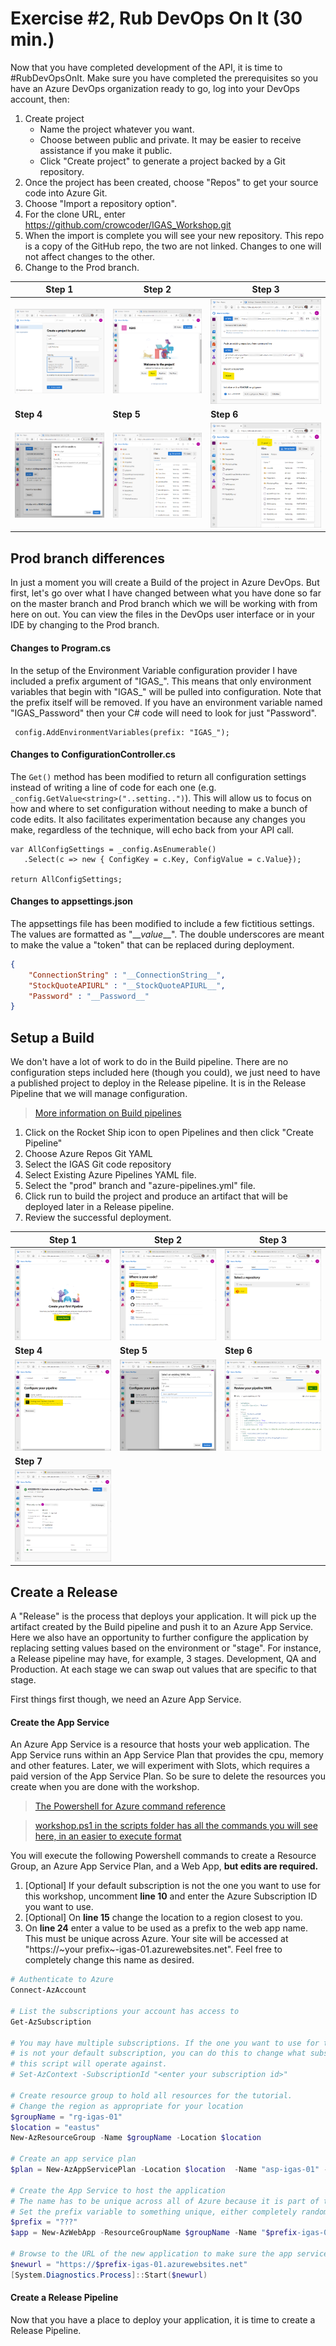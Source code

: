 # Exercise #2, Rub DevOps On It (30 min.)
Now that you have completed development of the API, it is time to #RubDevOpsOnIt.
Make sure you have completed the prerequisites so you have an Azure DevOps organization ready to go, log into your DevOps account, then:

1. Create project
    * Name the project whatever you want.
    * Choose between public and private. It may be easier to receive assistance if you make it public. 
    * Click "Create project" to generate a project backed by a Git repository.
1. Once the project has been created, choose "Repos" to get your source code into Azure Git.
1. Choose "Import a repository option".
1. For the clone URL, enter https://github.com/crowcoder/IGAS_Workshop.git
1. When the import is complete you will see your new repository. This repo is a copy of the GitHub repo, the two are not linked. Changes to one will not affect changes to the other.
1. Change to the Prod branch.

 | Step 1 | Step 2 | Step 3 | 
 | --- | --- | --- |
 | ![Step 1](./img/project_setup_1.png) | ![Step 2](./img/project_setup_2.png) | ![Step 3](./img/project_setup_3.png) |
 | **Step 4** | **Step 5** | **Step 6**| 
 | ![Step 4](./img/project_setup_4.png) | ![Step 5](./img/project_setup_5.png) | ![Step 6](./img/project_setup_6.png) |

## Prod branch differences
 In just a moment you will create a Build of the project in Azure DevOps. But first, let's go over what I have changed between what you have done so far on the master branch and Prod branch which we will be working with from here on out. You can view the files in the DevOps user interface or in your IDE by changing to the Prod branch.

 #### Changes to Program.cs
In the setup of the Environment Variable configuration provider I have included a prefix argument of "IGAS_". This means that only environment variables that begin with "IGAS_" will be pulled into configuration. Note that the prefix itself will be removed. If you have an environment variable named "IGAS_Password" then your C# code will need to look for just "Password".

```CSharp
 config.AddEnvironmentVariables(prefix: "IGAS_");
```
 #### Changes to ConfigurationController.cs
The `Get()` method has been modified to return all configuration settings instead of writing a line of code for each one (e.g. `_config.GetValue<string>("..setting..")`). This will allow us to focus on how and where to set configuration without needing to make a bunch of code edits. It also facilitates experimentation because any changes you make, regardless of the technique, will echo back from your API call.
 ```CSharp
var AllConfigSettings = _config.AsEnumerable()
    .Select(c => new { ConfigKey = c.Key, ConfigValue = c.Value});

return AllConfigSettings;
```
#### Changes to appsettings.json
The appsettings file has been modified to include a few fictitious settings. The values are formatted as "\_\_*value*\_\_". The double underscores are meant to make the value a "token" that can be replaced during deployment.
```JSON
{
    "ConnectionString" : "__ConnectionString__",
    "StockQuoteAPIURL" : "__StockQuoteAPIURL__",
    "Password" : "__Password__"
}
```
 ## Setup a Build
 We don't have a lot of work to do in the Build pipeline. There are no configuration steps included here (though you could), we just need to have a published project to deploy in the Release pipeline. It is in the Release Pipeline that we will manage configuration.
 > [More information on Build pipelines](https://docs.microsoft.com/en-us/azure/devops/pipelines/ecosystems/dotnet-core?view=azure-devops#package-and-deliver-your-code)

1. Click on the Rocket Ship icon to open Pipelines and then click "Create Pipeline"
1. Choose Azure Repos Git YAML
1. Select the IGAS Git code repository
1. Select Existing Azure Pipelines YAML file. 
1. Select the "prod" branch and "azure-pipelines.yml" file.
1. Click run to build the project and produce an artifact that will be deployed later in a Release pipeline.
1. Review the successful deployment.

  | Step 1 | Step 2 | Step 3 | 
 | --- | --- | --- |
 | ![Step 1](./img/build_1.png) | ![Step 2](./img/build_2.png) | ![Step 3](./img/build_3.png) |
 | **Step 4** | **Step 5** | **Step 6**| 
 | ![Step 4](./img/build_4.png) | ![Step 5](./img/build_5.png) | ![Step 6](./img/build_6.png) |
  | **Step 7** |  | | 
 | ![Step 4](./img/build_7.png) | | |

  ## Create a Release
  A "Release" is the process that deploys your application. It will pick up the artifact created by the Build pipeline and push it to an Azure App Service. Here we also have an opportunity to further configure the application by replacing setting values based on the environment or "stage". For instance, a Release pipeline may have, for example, 3 stages. Development, QA and Production. At each stage we can swap out values that are specific to that stage.

  First things first though, we need an Azure App Service.

  #### Create the App Service
  An Azure App Service is a resource that hosts your web application. The App Service runs within an App Service Plan that provides the cpu, memory and other features. Later, we will experiment with Slots, which requires a paid version of the App Service Plan. So be sure to delete the resources you create when you are done with the workshop.

> [The Powershell for Azure command reference](https://docs.microsoft.com/en-us/powershell/module/?view=azps-3.7.0)

> [workshop.ps1 in the scripts folder has all the commands you will see here, in an easier to execute format](../scripts/workshop.ps1)

You will execute the following Powershell commands to create a Resource Group, an Azure App Service Plan, and a Web App, **but edits are required.**
1. [Optional] If your default subscription is not the one you want to use for this workshop, uncomment **line 10** and enter the Azure Subscription ID you want to use.
1. [Optional] On **line 15** change the location to a region closest to you.
1. On **line 24** enter a value to be used as a prefix to the web app name. This must be unique across Azure. Your site will be accessed at "https://~your prefix~-igas-01.azurewebsites.net". Feel free to completely change this name as desired.

```PowerShell
# Authenticate to Azure
Connect-AzAccount

# List the subscriptions your account has access to
Get-AzSubscription

# You may have multiple subscriptions. If the one you want to use for this tutorial
# is not your default subscription, you can do this to change what subscription
# this script will operate against.
# Set-AzContext -SubscriptionId "<enter your subscription id>"

# Create resource group to hold all resources for the tutorial.
# Change the region as appropriate for your location
$groupName = "rg-igas-01"
$location = "eastus"
New-AzResourceGroup -Name $groupName -Location $location

# Create an app service plan
$plan = New-AzAppServicePlan -Location $location  -Name "asp-igas-01" -ResourceGroupName $groupName -Tier "S1"

# Create the App Service to host the application
# The name has to be unique across all of Azure because it is part of the public URL.
# Set the prefix variable to something unique, either completely random or meaningful, doesn't matter.
$prefix = "???"
$app = New-AzWebApp -ResourceGroupName $groupName -Name "$prefix-igas-01" -Location $location -AppServicePlan $plan.Id

# Browse to the URL of the new application to make sure the app service is up.
$newurl = "https://$prefix-igas-01.azurewebsites.net"
[System.Diagnostics.Process]::Start($newurl)
```

#### Create a Release Pipeline
Now that you have a place to deploy your application, it is time to create a Release Pipeline.

